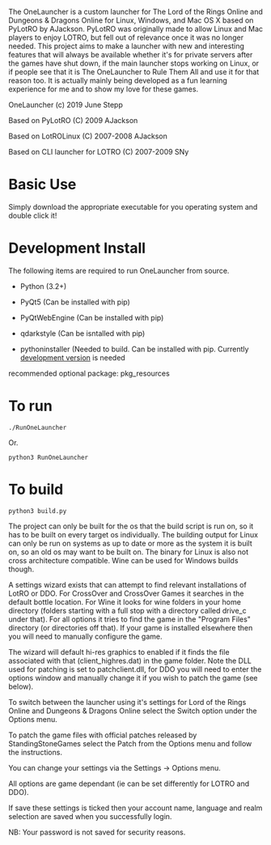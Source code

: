 The OneLauncher is a custom launcher for The Lord of the Rings Online and Dungeons & Dragons Online
for Linux, Windows, and Mac OS X based on PyLotRO by AJackson. PyLotRO
was originally made to allow Linux and Mac players to enjoy LOTRO, but fell
out of relevance once it was no longer needed. This project aims to make a launcher
with new and interesting features that will always be available whether it's for private
servers after the games have shut down, if the main launcher stops working on Linux, or
if people see that it is The OneLauncher to Rule Them All and use it for that reason too.
It is actually mainly being developed as a fun learning experience for me and to show my
love for these games.

OneLauncher
(c) 2019 June Stepp

Based on PyLotRO
(C) 2009 AJackson

Based on LotROLinux
(C) 2007-2008 AJackson

Based on CLI launcher for
LOTRO (C) 2007-2009 SNy

# Basic Use

 Simply download the appropriate executable for you operating system and double click it!

# Development Install

The following items are required
to run OneLauncher from source.

-   Python (3.2+)
-   PyQt5 (Can be installed with pip)
-   PyQtWebEngine (Can be installed with pip)
-   qdarkstyle (Can be isntalled with pip)

-   pythoninstaller (Needed to build. Can be installed with pip.
    Currently [development version](https://github.com/pyinstaller/pyinstaller/archive/develop.zip) is needed

recommended optional package:
pkg_resources

# To run

`./RunOneLauncher`

Or.

`python3 RunOneLauncher`

# To build

`python3 build.py`

The project can only be built for the os that the build script is run on,
so it has to be built on every target os individually. The building output
for Linux can only be run on systems as up to date or more as the system it
is built on, so an old os may want to be built on. The binary for Linux is
also not cross architecture compatible. Wine can be used for Windows builds
though.

A settings wizard exists that can attempt to
find relevant installations of LotRO or DDO.
For CrossOver and CrossOver Games it searches
in the default bottle location. For Wine it
looks for wine folders in your home directory
(folders starting with a full stop with a
directory called drive_c under that). For all
options it tries to find the game in the
"Program Files" directory (or directories off
that). If your game is installed elsewhere then
you will need to manually configure the game.

The wizard will default hi-res graphics to
enabled if it finds the file associated with
that (client_highres.dat) in the game folder.
Note the DLL used for patching is set to
patchclient.dll, for DDO you will need to enter
the options window and manually change it if
you wish to patch the game (see below).

To switch between the launcher using it's
settings for Lord of the Rings Online and
Dungeons & Dragons Online select the Switch
option under the Options menu.

To patch the game files with official patches
released by StandingStoneGames select the
Patch from the Options menu and follow the
instructions.

You can change your settings via the
Settings -> Options menu.

All options are game dependant (ie can be set
differently for LOTRO and DDO).

If save these settings is ticked then your
account name, language and realm selection
are saved when you successfully login.

NB: Your password is not saved for security
reasons.
